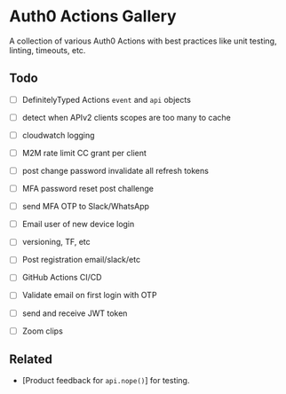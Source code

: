 # Auth0 Actions Gallery

A collection of various Auth0 Actions with best practices like unit testing, linting, timeouts, etc. 

## Todo
* [ ] DefinitelyTyped Actions `event` and `api` objects  
* [ ] detect when APIv2 clients scopes are too many to cache
* [ ] cloudwatch logging
* [ ] M2M rate limit CC grant per client 
* [ ] post change password invalidate all refresh tokens
* [ ] MFA password reset post challenge
* [ ] send MFA OTP to Slack/WhatsApp
* [ ] Email user of new device login
* [ ] versioning, TF, etc
* [ ] Post registration email/slack/etc
* [ ] GitHub Actions CI/CD
* [ ] Validate email on first login with OTP
* [ ] send and receive JWT token 
* [ ] Zoom clips



## Related
* [Product feedback for `api.nope()`] for testing.